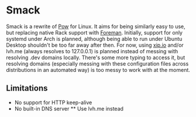 Smack
=====

Smack is a rewrite of [Pow][pow] for Linux. It aims for being similarly easy to use, but replacing native Rack support with [Foreman][foreman]. Initially, support for only systemd under Arch is planned, although being able to run under Ubuntu Desktop shouldn't be too far away after then. For now, using [xip.io][xipio] and/or lvh.me (always resolves to 127.0.0.1) is planned instead of messing with resolving .dev domains locally. There's some more typing to access it, but resolving domains (especially messing with these configuration files across distributions in an automated way) is too messy to work with at the moment.


[Pow]: http://pow.cx/
[Foreman]: https://github.com/ddollar/foreman
[xipio]: http://xip.io/


Limitations
-----------

* No support for HTTP keep-alive
* No built-in DNS server
** Use lvh.me instead
